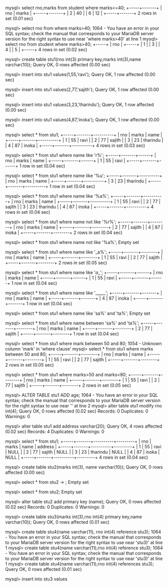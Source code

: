 
mysql> select rno,marks from student where marks<=40;
+-----+-------+
| rno | marks |
+-----+-------+
| 2   | 40    |
| 6   | 12    |
+-----+-------+
2 rows in set (0.01 sec)

mysql> select rno from where marks>40;
1064 - You have an error in your SQL syntax; check the manual that corresponds to your MariaDB server version for the right syntax to use near 'where marks>40' at line 1
mysql> select rno from student where marks>40;
+-----+
| rno |
+-----+
| 1   |
| 3   |
| 4   |
| 5   |
+-----+
4 rows in set (0.02 sec)

mysql> create table stu1(rno int(3) primary key,marks int(3),name varchar(10));
Query OK, 0 rows affected (0.00 sec)

mysql> insert into stu1 values(1,55,'ravi');
Query OK, 1 row affected (0.00 sec)

mysql> insert into stu1 values(2,77,'sajith');
Query OK, 1 row affected (0.00 sec)

mysql> insert into stu1 values(3,23,'tharindu');
Query OK, 1 row affected (0.00 sec)

mysql> insert into stu1 values(4,87,'inoka');
Query OK, 1 row affected (0.00 sec)

mysql> select * from stu1;
+-----+-------+----------+
| rno | marks | name     |
+-----+-------+----------+
|   1 |    55 | ravi     |
|   2 |    77 | sajith   |
|   3 |    23 | tharindu |
|   4 |    87 | inoka    |
+-----+-------+----------+
4 rows in set (0.03 sec)

mysql> select * from stu1 where name like 'r%';
+-----+-------+------+
| rno | marks | name |
+-----+-------+------+
|   1 |    55 | ravi |
+-----+-------+------+
1 row in set (0.04 sec)

mysql> select * from stu1 where name like '%u';
+-----+-------+----------+
| rno | marks | name     |
+-----+-------+----------+
|   3 |    23 | tharindu |
+-----+-------+----------+
1 row in set (0.04 sec)

mysql> select * from stu1 where name like '%a%';
+-----+-------+----------+
| rno | marks | name     |
+-----+-------+----------+
|   1 |    55 | ravi     |
|   2 |    77 | sajith   |
|   3 |    23 | tharindu |
|   4 |    87 | inoka    |
+-----+-------+----------+
4 rows in set (0.04 sec)

mysql> select * from stu1 where name not like '%r%';
+-----+-------+--------+
| rno | marks | name   |
+-----+-------+--------+
|   2 |    77 | sajith |
|   4 |    87 | inoka  |
+-----+-------+--------+
2 rows in set (0.04 sec)

mysql> select * from stu1 where name not like '%a%';
Empty set

mysql> select * from stu1 where name like '_a%';
+-----+-------+--------+
| rno | marks | name   |
+-----+-------+--------+
|   1 |    55 | ravi   |
|   2 |    77 | sajith |
+-----+-------+--------+
2 rows in set (0.05 sec)

mysql> select * from stu1 where name like '_a__';
+-----+-------+------+
| rno | marks | name |
+-----+-------+------+
|   1 |    55 | ravi |
+-----+-------+------+
1 row in set (0.04 sec)

mysql> select * from stu1 where name like '_____';
+-----+-------+-------+
| rno | marks | name  |
+-----+-------+-------+
|   4 |    87 | inoka |
+-----+-------+-------+
1 row in set (0.04 sec)

mysql> select * from stu1 where name like 'sa%' and 'ta%';
Empty set

mysql> select * from stu1 where name between 'sa%' and 'ta%';
+-----+-------+--------+
| rno | marks | name   |
+-----+-------+--------+
|   2 |    77 | sajith |
+-----+-------+--------+
1 row in set (0.04 sec)

mysql> select * from stu1 where mark between 50 and 80;
1054 - Unknown column 'mark' in 'where clause'
mysql> select * from stu1 where marks between 50 and 80;
+-----+-------+--------+
| rno | marks | name   |
+-----+-------+--------+
|   1 |    55 | ravi   |
|   2 |    77 | sajith |
+-----+-------+--------+
2 rows in set (0.05 sec)

mysql> select * from stu1 where marks>50 and marks<80;
+-----+-------+--------+
| rno | marks | name   |
+-----+-------+--------+
|   1 |    55 | ravi   |
|   2 |    77 | sajith |
+-----+-------+--------+
2 rows in set (0.05 sec)

mysql> ALTER TABLE stu1
ADD age;
1064 - You have an error in your SQL syntax; check the manual that corresponds to your MariaDB server version for the right syntax to use near '' at line 2
mysql> alter table stu1 modify rno int(4);
Query OK, 0 rows affected (0.02 sec)
Records: 0  Duplicates: 0  Warnings: 0

mysql> alter table stu1 add address varchar(20);
Query OK, 4 rows affected (0.02 sec)
Records: 4  Duplicates: 0  Warnings: 0

mysql> select * from stu1;
+-----+-------+----------+---------+
| rno | marks | name     | address |
+-----+-------+----------+---------+
|   1 |    55 | ravi     | NULL    |
|   2 |    77 | sajith   | NULL    |
|   3 |    23 | tharindu | NULL    |
|   4 |    87 | inoka    | NULL    |
+-----+-------+----------+---------+
4 rows in set (0.04 sec)

mysql> create table stu2(marks int(3), name varchar(10));
Query OK, 0 rows affected (0.00 sec)

mysql> select * from stu2
    -> ;
Empty set

mysql> select * from stu2;
Empty set

mysql> alter table stu2 add primary key (name);
Query OK, 0 rows affected (0.02 sec)
Records: 0  Duplicates: 0  Warnings: 0

mysql> create table stu3(marks int(3),rno int(4) primary key,name varchar(10));
Query OK, 0 rows affected (0.01 sec)

mysql> create table stu4(name varchar(11), rno int(4) reference stu3);
1064 - You have an error in your SQL syntax; check the manual that corresponds to your MariaDB server version for the right syntax to use near 'stu3)' at line 1
mysql> create table stu4(name varchar(11),rno int(4) reference stu3);
1064 - You have an error in your SQL syntax; check the manual that corresponds to your MariaDB server version for the right syntax to use near 'stu3)' at line 1
mysql> create table stu4(name varchar(11),rno int(4) references stu3);
Query OK, 0 rows affected (0.01 sec)

mysql> insert into stu3 values 